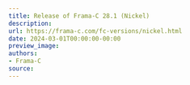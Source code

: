 ```yaml
---
title: Release of Frama-C 28.1 (Nickel)
description:
url: https://frama-c.com/fc-versions/nickel.html
date: 2024-03-01T00:00:00-00:00
preview_image:
authors:
- Frama-C
source:
---
```



